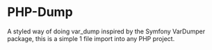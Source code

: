 # PHP-Dump
A styled way of doing var_dump inspired by the Symfony VarDumper package, this is a simple 1 file import into any PHP project.
